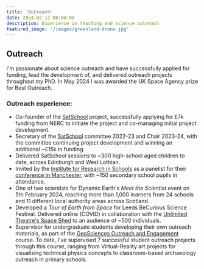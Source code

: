 ```yaml
---
title: 'Outreach'
date: 2024-02-12 00:00:00
description: Experience in teaching and science outreach
featured_image: '/images/greenland-drone.jpg'
---
```


## Outreach

I'm passionate about science outreach and have successfully applied for funding, lead the development of, and delivered outreach projects throughout my PhD. In May 2024 I was awarded the UK Space Agency prize for Best Outreach.

### Outreach experience:
* Co-founder of the [SatSchool](https://satschool-outreach.github.io/) project, successfully applying for £7k funding from NERC to initiate the project and co-managing initial project development.
* Secretary of the [SatSchool](https://satschool-outreach.github.io/) committee 2022-23 and Chair 2023-24, with the committee continuing project development and winning an additional ~£15k in funding.
* Delivered SatSchool sessions to ~300 high-school aged children to date, across Edinburgh and West Lothian.
* Invited by the [Institute for Research in Schools](https://researchinschools.org/) as a panelist for their [conference in Manchester](https://researchinschools.org/manchester-conference-2023/), with ~150 secondary school pupils in attendance.
* One of two scientists for Dynamic Earth's *Meet the Scientist* event on 5th February 2024, reaching more than 1,000 learners from 24 schools and 11 different local authority areas across Scotland.
* Developed a *Tour of Earth from Space* for Leeds BeCurious Science Festival. Delivered online (COVID) in collaboration with the [Unlimited Theatre's Space Shed](https://thespaceshed.unlimited.earth/) to an audience of ~500 individuals.
* Supervisor for undergraduate students developing their own outreach materials, as part of the [GeoSciences Outreach and Engagement]('/teaching-and-outreach') course. To date, I've supervised 7 successful student outreach projects through this course, ranging from Virtual-Reality art projects for visualising technical physics concepts to classroom-based archaeology outreach in primary schools.
